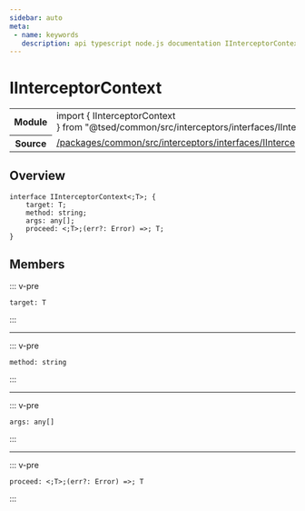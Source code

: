 ```yaml
---
sidebar: auto
meta:
 - name: keywords
   description: api typescript node.js documentation IInterceptorContext decorator
---
```

# IInterceptorContext <Badge text="Decorator" type="decorator"/>
<!-- Summary -->
<section class="symbol-info"><table class="is-full-width"><tbody><tr><th>Module</th><td><div class="lang-typescript"><span class="token keyword">import</span> { IInterceptorContext }&nbsp;<span class="token keyword">from</span>&nbsp;<span class="token string">"@tsed/common/src/interceptors/interfaces/IInterceptorContext"</span></div></td></tr><tr><th>Source</th><td><a href="https://github.com/Romakita/ts-express-decorators/blob/v4.31.9/packages/common/src/interceptors/interfaces/IInterceptorContext.ts#L0-L0">/packages/common/src/interceptors/interfaces/IInterceptorContext.ts</a></td></tr></tbody></table></section>

<!-- Overview -->
## Overview


<pre><code class="typescript-lang "><span class="token keyword">interface</span> IInterceptorContext&lt<span class="token punctuation">;</span>T&gt<span class="token punctuation">;</span> <span class="token punctuation">{</span>
    target<span class="token punctuation">:</span> T<span class="token punctuation">;</span>
    method<span class="token punctuation">:</span> <span class="token keyword">string</span><span class="token punctuation">;</span>
    args<span class="token punctuation">:</span> <span class="token keyword">any</span><span class="token punctuation">[</span><span class="token punctuation">]</span><span class="token punctuation">;</span>
    proceed<span class="token punctuation">:</span> &lt<span class="token punctuation">;</span>T&gt<span class="token punctuation">;</span><span class="token punctuation">(</span>err?<span class="token punctuation">:</span> Error<span class="token punctuation">)</span> =&gt<span class="token punctuation">;</span> T<span class="token punctuation">;</span>
<span class="token punctuation">}</span></code></pre>



<!-- Members -->




## Members


::: v-pre

<div class="method-overview">
<pre><code class="typescript-lang ">target<span class="token punctuation">:</span> T</code></pre>

</div>



:::



***



::: v-pre

<div class="method-overview">
<pre><code class="typescript-lang ">method<span class="token punctuation">:</span> <span class="token keyword">string</span></code></pre>

</div>



:::



***



::: v-pre

<div class="method-overview">
<pre><code class="typescript-lang ">args<span class="token punctuation">:</span> <span class="token keyword">any</span><span class="token punctuation">[</span><span class="token punctuation">]</span></code></pre>

</div>



:::



***



::: v-pre

<div class="method-overview">
<pre><code class="typescript-lang ">proceed<span class="token punctuation">:</span> &lt<span class="token punctuation">;</span>T&gt<span class="token punctuation">;</span><span class="token punctuation">(</span>err?<span class="token punctuation">:</span> Error<span class="token punctuation">)</span> =&gt<span class="token punctuation">;</span> T</code></pre>

</div>



:::
